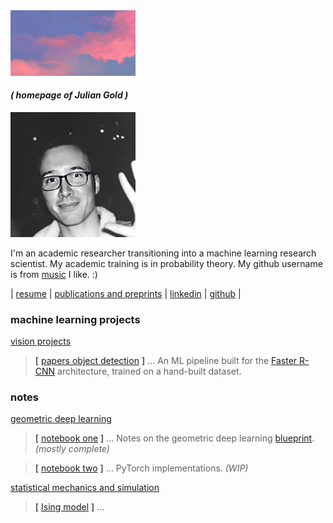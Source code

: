 <img src="gold_a_sky.jpg" alt="" width="200"/>

#### _( homepage of Julian Gold )_

<img src="gold_head.jpg" alt="" width="200"/>

I'm an academic researcher transitioning into a machine learning research scientist. My academic training is in probability theory. My github username is from [music](https://en.wikipedia.org/wiki/Hounds_of_Love) I like. :)

| [resume](https://the-ninth-wave.github.io/gold_resume.pdf)  | [publications and preprints](https://the-ninth-wave.github.io/papers/) | [linkedin](https://www.linkedin.com/in/julian-gold) | [github](https://github.com/the-ninth-wave) |

### machine learning projects


[vision projects](https://the-ninth-wave.github.io/vision-projects) 

> __[__ [papers object detection](https://the-ninth-wave.github.io/vision-projects/jupyter/2021/10/21/math-papers-v17.html) __]__ ...  An ML pipeline built for the [Faster R-CNN](https://towardsdatascience.com/faster-rcnn-object-detection-f865e5ed7fc4) architecture, trained on a hand-built dataset. 

### notes

[geometric deep learning](https://the-ninth-wave.github.io/geometric-deep-learning)

> __[__ [notebook one](https://the-ninth-wave.github.io/geometric-deep-learning/jupyter/2021/10/21/GDL1.html) __]__ ... Notes on the geometric deep learning [blueprint](https://arxiv.org/abs/2104.13478). _(mostly complete)_

> __[__ [notebook two](https://the-ninth-wave.github.io/geometric-deep-learning/jupyter/2021/10/24/GDL2.html) __]__ ... PyTorch implementations. _(WIP)_

[statistical mechanics and simulation](https://the-ninth-wave.github.io/stat-mech)

> __[__ [Ising model](https://the-ninth-wave.github.io/stat-mech/jupyter/2021/12/16/simulation.html) __]__ ... 
